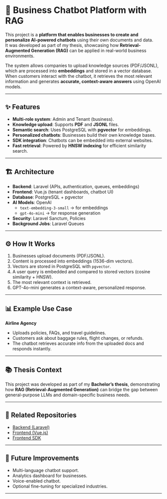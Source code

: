 # 🧠 Business Chatbot Platform with RAG  

This project is a **platform that enables businesses to create and personalize AI-powered chatbots** using their own documents and data.  
It was developed as part of my thesis, showcasing how **Retrieval-Augmented Generation (RAG)** can be applied in real-world business environments.  

The system allows companies to upload knowledge sources (PDF/JSONL), which are processed into **embeddings** and stored in a vector database.  
When customers interact with the chatbot, it retrieves the most relevant information and generates **accurate, context-aware answers** using OpenAI models.  

---

## ✨ Features  
-  **Multi-role system**: Admin and Tenant (business).  
-  **Knowledge upload**: Supports **PDF** and **JSONL** files.  
-  **Semantic search**: Uses PostgreSQL with **pgvector** for embeddings.  
-  **Personalized chatbots**: Businesses build their own knowledge bases.  
-  **SDK integration**: Chatbots can be embedded into external websites.  
-  **Fast retrieval**: Powered by **HNSW indexing** for efficient similarity search.  

---

## 🏗️ Architecture  
- **Backend**: Laravel (APIs, authentication, queues, embeddings)  
- **Frontend**: Vue.js (tenant dashboards, chatbot UI)  
- **Database**: PostgreSQL + pgvector  
- **AI Models**: OpenAI  
  - `text-embedding-3-small` → for embeddings  
  - `gpt-4o-mini` → for response generation  
- **Security**: Laravel Sanctum, Policies  
- **Background Jobs**: Laravel Queues  

---

## ⚙️ How It Works  
1.  Businesses upload documents (PDF/JSONL).  
2.  Content is processed into embeddings (1536-dim vectors).  
3.  Vectors are stored in PostgreSQL with `pgvector`.  
4.  A user query is embedded and compared to stored vectors (cosine similarity + HNSW).  
5.  The most relevant context is retrieved.  
6.  GPT-4o-mini generates a context-aware, personalized response.  

---

## 📊 Example Use Case  
**Airline Agency**  
- Uploads policies, FAQs, and travel guidelines.  
- Customers ask about baggage rules, flight changes, or refunds.  
- The chatbot retrieves accurate info from the uploaded docs and responds instantly.  

---

## 📚 Thesis Context  
This project was developed as part of my **Bachelor’s thesis**, demonstrating how **RAG (Retrieval-Augmented Generation)** can bridge the gap between general-purpose LLMs and domain-specific business needs.  

---

## 🔗 Related Repositories  
- [Backend (Laravel)](https://github.com/LejlaBeqiri/chatbot-platform)  
- [Frontend (Vue.js)](https://github.com/LejlaBeqiri/chatbot-platform-frontend)  
- [Frontend SDK](https://github.com/LejlaBeqiri/chatbot-frontend-sdk)  

---

## 📌 Future Improvements  
- Multi-language chatbot support.  
- Analytics dashboard for businesses.  
- Voice-enabled chatbot.  
- Optional fine-tuning for specialized industries.  

---
